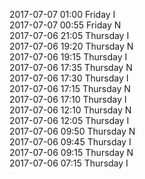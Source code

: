 2017-07-07 01:00 Friday  I  
2017-07-07 00:55 Friday  N  
2017-07-06 21:05 Thursday  I  
2017-07-06 19:20 Thursday  N  
2017-07-06 19:15 Thursday  I  
2017-07-06 17:35 Thursday  N  
2017-07-06 17:30 Thursday  I  
2017-07-06 17:15 Thursday  N  
2017-07-06 17:10 Thursday  I  
2017-07-06 12:10 Thursday  N  
2017-07-06 12:05 Thursday  I  
2017-07-06 09:50 Thursday  N  
2017-07-06 09:45 Thursday  I  
2017-07-06 09:15 Thursday  N  
2017-07-06 07:15 Thursday  I  

